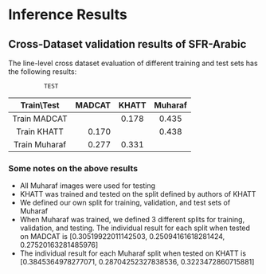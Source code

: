 # Inference Results
## Cross-Dataset validation results of SFR-Arabic

The line-level cross dataset evaluation of different training and test sets has the following results:

              TEST
| Train\Test      | MADCAT  |  KHATT  | Muharaf |
|:---------------:|--------:|:-------:|:-------:|
| Train MADCAT    |         | 0.178   |  0.435  |
| Train KHATT     |  0.170  |         |  0.438  |
| Train Muharaf   |  0.277  | 0.331   |         |


### Some notes on the above results
- All Muharaf images were used for testing
- KHATT was trained and tested on the split defined by authors of KHATT
- We defined our own split for training, validation, and test sets of Muharaf
- When Muharaf was trained, we defined 3 different splits for training, validation, and testing. The individual result for each split when tested on MADCAT is [0.30519922011142503, 0.25094161618281424, 0.27520163281485976]
- The individual result for each Muharaf split when tested on KHATT is [0.3845364978277071, 0.28704252327838536, 0.3223472860715881] 





